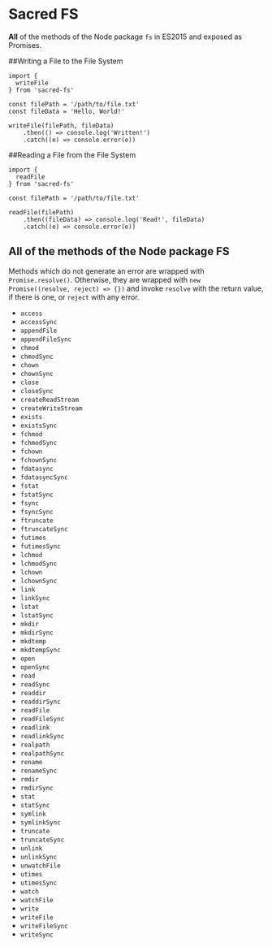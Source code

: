 # Sacred FS

**All** of the methods of the Node package `fs` in ES2015 and exposed as Promises.


##Writing a File to the File System


```
import { 
  writeFile 
} from 'sacred-fs'

const filePath = '/path/to/file.txt'
const fileData = 'Hello, World!'

writeFile(filePath, fileData)
	.then(() => console.log('Written!')
	.catch((e) => console.error(e))
```

##Reading a File from the File System

```
import { 
  readFile 
} from 'sacred-fs'

const filePath = '/path/to/file.txt'

readFile(filePath)
	.then((fileData) => console.log('Read!', fileData)
	.catch((e) => console.error(e))
```

## All of the methods of the Node package FS

Methods which do not generate an error are wrapped with `Promise.resolve()`. Otherwise, they are wrapped with `new Promise((resolve, reject) => {})` and invoke `resolve` with the return value, if there is one, or `reject` with any error.

* `access`
* `accessSync`
* `appendFile`
* `appendFileSync`
* `chmod`
* `chmodSync`
* `chown`
* `chownSync`
* `close`
* `closeSync`
* `createReadStream`
* `createWriteStream`
* `exists`
* `existsSync`
* `fchmod`
* `fchmodSync`
* `fchown`
* `fchownSync`
* `fdatasync`
* `fdatasyncSync`
* `fstat`
* `fstatSync`
* `fsync`
* `fsyncSync`
* `ftruncate`
* `ftruncateSync`
* `futimes`
* `futimesSync`
* `lchmod`
* `lchmodSync`
* `lchown`
* `lchownSync`
* `link`
* `linkSync`
* `lstat`
* `lstatSync`
* `mkdir`
* `mkdirSync`
* `mkdtemp`
* `mkdtempSync`
* `open`
* `openSync`
* `read`
* `readSync`
* `readdir`
* `readdirSync`
* `readFile`
* `readFileSync`
* `readlink`
* `readlinkSync`
* `realpath`
* `realpathSync`
* `rename`
* `renameSync`
* `rmdir`
* `rmdirSync`
* `stat`
* `statSync`
* `symlink`
* `symlinkSync`
* `truncate`
* `truncateSync`
* `unlink`
* `unlinkSync`
* `unwatchFile`
* `utimes`
* `utimesSync`
* `watch`
* `watchFile`
* `write`
* `writeFile`
* `writeFileSync`
* `writeSync`